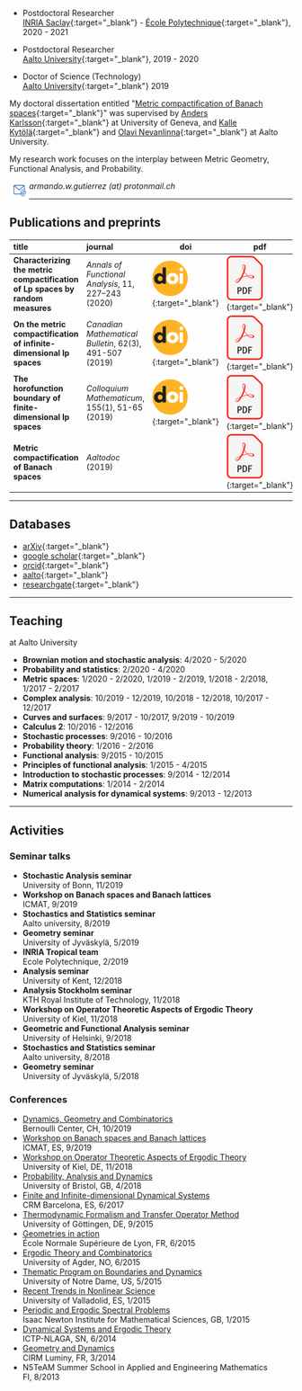 
* Postdoctoral Researcher  
[INRIA Saclay][inria]{:target="_blank"} - [École Polytechnique][lX]{:target="_blank"}, 2020 - 2021  

* Postdoctoral Researcher  
[Aalto University][aalto]{:target="_blank"}, 2019 - 2020  

* Doctor of Science (Technology)  
[Aalto University][aalto]{:target="_blank"} 2019  


My doctoral dissertation entitled "[Metric compactification of Banach spaces][thesis]{:target="_blank"}" was supervised by [Anders Karlsson][karlsson]{:target="_blank"} at University of Geneva, and [Kalle Kytölä][kytola]{:target="_blank"} and [Olavi Nevanlinna][nevanlinna]{:target="_blank"} at Aalto University.

My research work focuses on the interplay between Metric Geometry, Functional Analysis, and Probability. 

<img src="./e-mail.png" align="left" width="35" height="35" padding:2> _armando.w.gutierrez (at) protonmail.ch_

[inria]: https://www.inria.fr/en/centre-inria-saclay-ile-de-france
[lX]: https://www.polytechnique.edu/
[aalto]: https://www.aalto.fi/en
[thesis]: https://aaltodoc.aalto.fi/handle/123456789/41224
[karlsson]: https://www.unige.ch/math/folks/karlsson/
[kytola]: https://math.aalto.fi/~kkytola/
[nevanlinna]: https://math.aalto.fi/en/people/olavi.nevanlinna

* * *

## Publications and preprints 

| title | journal | doi | pdf |
| :--- | :--- | --- | --- |
| **Characterizing the metric compactification of Lp spaces by random measures** | _Annals of Functional Analysis_, 11, 227–243 (2020) | [![DOI]][p3doi]{:target="_blank"} | [![PDF]][p3pdf]{:target="_blank"} |
| **On the metric compactification of infinite-dimensional lp spaces** | _Canadian Mathematical Bulletin_, 62(3), 491-507 (2019) | [![DOI]][p2doi]{:target="_blank"} | [![PDF]][p2pdf]{:target="_blank"} |
| **The horofunction boundary of finite-dimensional lp spaces** | _Colloquium Mathematicum_, 155(1), 51-65 (2019) | [![DOI]][p1doi]{:target="_blank"} | [![PDF]][p1pdf]{:target="_blank"} | 
| **Metric compactification of Banach spaces** | _Aaltodoc_ (2019) |  | [![PDF]][thesispdf]{:target="_blank"} |

[DOI]: ./DOI_logo.svg.png 
[PDF]: ./PDF_file_icon.svg.png

[p1pdf]: ./lphoroboundary_onlinefirst.pdf
[p1doi]: https://doi.org/10.4064/cm7320-3-2018

[p2pdf]: ./lpcompactification_onlinefirst.pdf
[p2doi]: https://www.cambridge.org/core/journals/canadian-mathematical-bulletin/article/on-the-metric-compactification-of-infinitedimensional-ell-p-spaces/BA73E83FEC3E2E7BD7215211C5005EC3/share/1b752366af87d4023e9882f0bbbd700815464f37

[p3pdf]: ./Lpmetricfunctionals.pdf
[p3doi]: https://link.springer.com/content/pdf/10.1007/s43034-019-00024-1.pdf

[thesispdf]: https://aaltodoc.aalto.fi/bitstream/handle/123456789/41224/isbn9789526088112.pdf

* * *

## Databases

- [arXiv][arXiv]{:target="_blank"}
- [google scholar][gs]{:target="_blank"}
- [orcid][orcid]{:target="_blank"}
- [aalto][aaltodata]{:target="_blank"}
- [researchgate][rg]{:target="_blank"}

[arXiv]: https://arxiv.org/a/0000-0001-5010-7103
[gs]: https://scholar.google.fi/citations?hl=en&user=xVvnb7sAAAAJ
[orcid]: https://orcid.org/0000-0001-5010-7103
[aaltodata]: https://research.aalto.fi/en/searchAll/index/?search=armando+gutierrez&pageSize=25&showAdvanced=false&allConcepts=true&inferConcepts=true&searchBy=PartOfNameOrTitle
[rg]: https://www.researchgate.net/profile/Armando_Gutierrez5

* * *

## Teaching

at Aalto University

- **Brownian motion and stochastic analysis**: 4/2020 - 5/2020
- **Probability and statistics**: 2/2020 - 4/2020
- **Metric spaces**: 1/2020 - 2/2020, 1/2019 - 2/2019, 1/2018 - 2/2018, 1/2017 - 2/2017
- **Complex analysis**: 10/2019 - 12/2019, 10/2018 - 12/2018, 10/2017 - 12/2017
- **Curves and surfaces**: 9/2017 - 10/2017, 9/2019 - 10/2019
- **Calculus 2**: 10/2016 - 12/2016
- **Stochastic processes**: 9/2016 - 10/2016
- **Probability theory**: 1/2016 - 2/2016
- **Functional analysis**: 9/2015 - 10/2015
- **Principles of functional analysis**: 1/2015 - 4/2015
- **Introduction to stochastic processes**: 9/2014 - 12/2014
- **Matrix computations**: 1/2014 - 2/2014
- **Numerical analysis for dynamical systems**: 9/2013 - 12/2013

* * *

## Activities

### Seminar talks

- **Stochastic Analysis seminar**   
University of Bonn, 11/2019
- **Workshop on Banach spaces and Banach lattices**    
ICMAT, 9/2019
- **Stochastics and Statistics seminar**    
Aalto university, 8/2019
- **Geometry seminar**    
University of Jyväskylä, 5/2019
- **INRIA Tropical team**   
Ecole Polytechnique, 2/2019
- **Analysis seminar**    
University of Kent, 12/2018
- **Analysis Stockholm seminar**     
KTH Royal Institute of Technology, 11/2018
- **Workshop on Operator Theoretic Aspects of Ergodic Theory**    
University of Kiel, 11/2018
- **Geometric and Functional Analysis seminar**   
University of Helsinki, 9/2018
- **Stochastics and Statistics seminar**    
Aalto university, 8/2018
- **Geometry seminar**    
University of Jyväskylä, 5/2018

### Conferences

- [Dynamics, Geometry and Combinatorics](https://bernoulli.epfl.ch/events/1489)   
Bernoulli Center, CH, 10/2019
- [Workshop on Banach spaces and Banach lattices](https://www.icmat.es/congresos/2019/BSBL/)   
ICMAT, ES, 9/2019
- [Workshop on Operator Theoretic Aspects of Ergodic Theory](https://www.math.uni-kiel.de/analysis/en/haase/otet07)   
University of Kiel, DE, 11/2018
- [Probability, Analysis and Dynamics](https://people.maths.bris.ac.uk/~mb13434/pad18/)   
University of Bristol, GB, 4/2018
- [Finite and Infinite-dimensional Dynamical Systems](http://www.crm.cat/en/Activities/Curs_2016-2017/Pages/C_FIDDS.aspx)   
CRM Barcelona, ES, 6/2017
- [Thermodynamic Formalism and Transfer Operator Method](https://www.uni-math.gwdg.de/Spirit2015/)   
University of Göttingen, DE, 9/2015
- [Geometries in action](http://geometrie.math.cnrs.fr/english.html)   
École Normale Supérieure de Lyon, FR, 6/2015
- [Ergodic Theory and Combinatorics](http://docplayer.net/36069198-Ergodic-theory-and-combinatorics-conference-university-of-agder-kristiansand.html)   
University of Agder, NO, 6/2015
- [Thematic Program on Boundaries and Dynamics](https://www3.nd.edu/~cmnd/programs/cmnd2015/conference/)   
University of Notre Dame, US, 5/2015
- [Recent Trends in Nonlinear Science](http://www.dance-net.org/rtns2015/)   
University of Valladolid, ES, 1/2015
- [Periodic and Ergodic Spectral Problems](https://www.newton.ac.uk/event/pep)   
Isaac Newton Institute for Mathematical Sciences, GB, 1/2015
- [Dynamical Systems and Ergodic Theory](http://indico.ictp.it/event/a13242/)   
ICTP-NLAGA, SN, 6/2014
- [Geometry and Dynamics](https://hasselblatttroubetzkoy.weebly.com/other-event.html)    
CIRM Luminy, FR, 3/2014
- N5TeAM Summer School in Applied and Engineering Mathematics   
FI, 8/2013

<!--
<button onclick="passwd()">Download OskH</button>
<script>
function passwd(){
  var password = prompt('Enter the password to download the file:');
  if(password.toLowerCase() == "apuraha4891"){
    window.open('./OskHuttunenApuraha.pdf')    
  }else{
    alert("incorrect password!! please try again");
  }
}
</script>
-->
